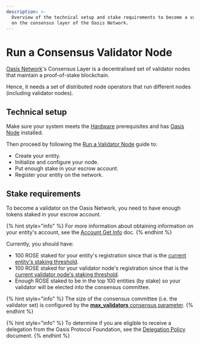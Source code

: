 ```yaml
---
description: >-
  Overview of the technical setup and stake requirements to become a validator
  on the consensus layer of the Oasis Network.
---
```


# Run a Consensus Validator Node

[Oasis Network](../oasis-network/overview.md)'s Consensus Layer is a decentralised set of validator nodes that maintain a proof-of-stake blockchain.

Hence, it needs a set of distributed node operators that run different nodes \(including validator nodes\).

## Technical setup

Make sure your system meets the [Hardware](../run-a-node/prerequisites/hardware-recommendations.md) prerequisites and has [Oasis Node](../run-a-node/prerequisites/oasis-node.md) installed.

Then proceed by following the [Run a Validator Node](../run-a-node/set-up-your-node/run-validator.md) guide to:

* Create your entity.
* Initialize and configure your node.
* Put enough stake in your escrow account.
* Register your entity on the network.

## Stake requirements

To become a validator on the Oasis Network, you need to have enough tokens staked in your escrow account.

{% hint style="info" %}
For more information about obtaining information on your entity's account, see the [Account Get Info](../manage-tokens/oasis-cli-tools/get-account-info.md) doc.
{% endhint %}

Currently, you should have:

* 100 ROSE staked for your entity's registration since that is the [current entity's staking threshold](../oasis-network/genesis-doc.md#node-and-paratime-token-thresholds).
* 100 ROSE staked for your validator node's registration since that is the [current validator node's staking threshold](../oasis-network/genesis-doc.md#node-and-paratime-token-thresholds).
* Enough ROSE staked to be in the top 100 entities \(by stake\) so your validator will be elected into the consensus committee.

{% hint style="info" %}
The size of the consensus committee \(i.e. the validator set\) is configured by the [**max\_validators** consensus parameter](../oasis-network/genesis-doc.md#consensus).
{% endhint %}

{% hint style="info" %}
To determine if you are eligible to receive a delegation from the Oasis Protocol Foundation, see the [Delegation Policy](../foundation/delegation-policy.md) document.
{% endhint %}

